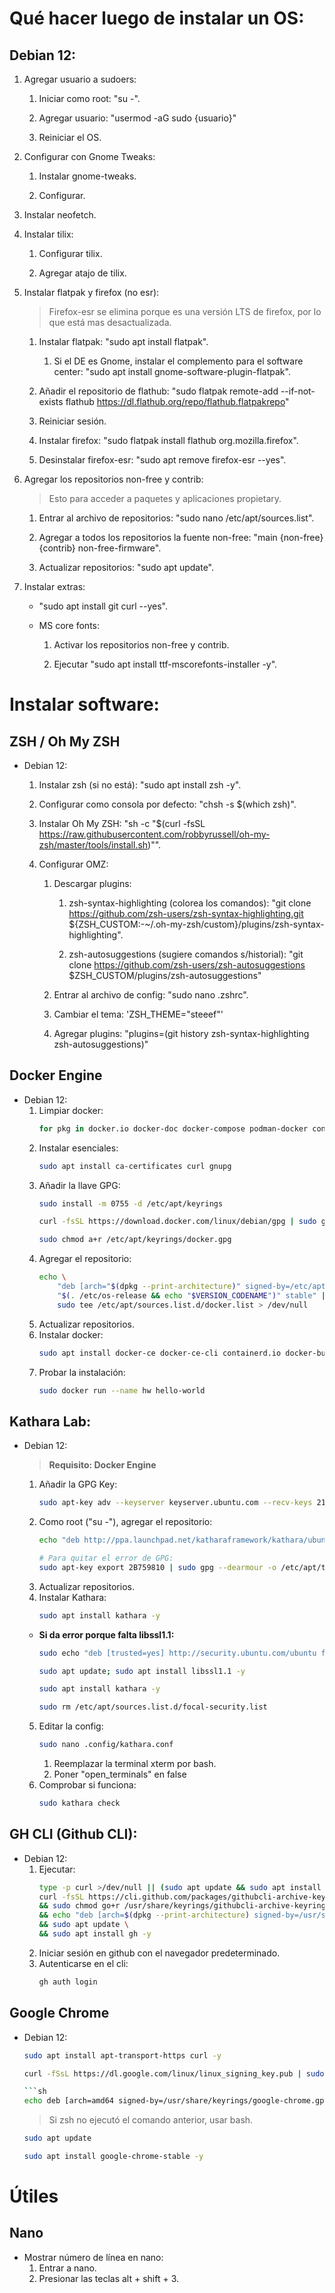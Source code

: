 # Qué hacer luego de instalar un OS:

## Debian 12:

1. Agregar usuario a sudoers:

	1. Iniciar como root: "su -".

	2. Agregar usuario: "usermod -aG sudo {usuario}"

	3. Reiniciar el OS.

2. Configurar con Gnome Tweaks:

	1. Instalar gnome-tweaks.

	2. Configurar.

3. Instalar neofetch.

4. Instalar tilix:

	1. Configurar tilix.

	2. Agregar atajo de tilix.

5. Instalar flatpak y firefox (no esr):

	> Firefox-esr se elimina porque es una versión LTS de firefox, por lo que está mas desactualizada.

	1. Instalar flatpak: "sudo apt install flatpak".

		1. Si el DE es Gnome, instalar el complemento para el software center: "sudo apt install gnome-software-plugin-flatpak".

	2. Añadir el repositorio de flathub: "sudo flatpak remote-add --if-not-exists flathub https://dl.flathub.org/repo/flathub.flatpakrepo"

	3. Reiniciar sesión.

	4. Instalar firefox: "sudo flatpak install flathub org.mozilla.firefox".

	5. Desinstalar firefox-esr: "sudo apt remove firefox-esr --yes".

6. Agregar los repositorios non-free y contrib:

	> Esto para acceder a paquetes y aplicaciones propietary.

	1. Entrar al archivo de repositorios: "sudo nano /etc/apt/sources.list".

	2. Agregar a todos los repositorios la fuente non-free: "main {non-free} {contrib} non-free-firmware".

	3. Actualizar repositorios: "sudo apt update".

7. Instalar extras:

	* "sudo apt install git curl --yes".

	* MS core fonts:

		1. Activar los repositorios non-free y contrib.

		2. Ejecutar "sudo apt install ttf-mscorefonts-installer -y".

# Instalar software:

## ZSH / Oh My ZSH

* Debian 12:

	1. Instalar zsh (si no está): "sudo apt install zsh -y".

	2. Configurar como consola por defecto: "chsh -s $(which zsh)".

	3. Instalar Oh My ZSH: "sh -c "$(curl -fsSL https://raw.githubusercontent.com/robbyrussell/oh-my-zsh/master/tools/install.sh)"".

	4. Configurar OMZ:

		1. Descargar plugins:

			1. zsh-syntax-highlighting (colorea los comandos): "git clone https://github.com/zsh-users/zsh-syntax-highlighting.git ${ZSH_CUSTOM:-~/.oh-my-zsh/custom}/plugins/zsh-syntax-highlighting".

			2. zsh-autosuggestions (sugiere comandos s/historial): "git clone https://github.com/zsh-users/zsh-autosuggestions $ZSH_CUSTOM/plugins/zsh-autosuggestions"

		2. Entrar al archivo de config: "sudo nano .zshrc".

		3. Cambiar el tema: 'ZSH_THEME="steeef"'

		4. Agregar plugins: "plugins=(git history zsh-syntax-highlighting zsh-autosuggestions)"

## Docker Engine
* Debian 12:
	1. Limpiar docker:
		```sh
		for pkg in docker.io docker-doc docker-compose podman-docker containerd runc; do sudo apt-get remove $pkg; done
		```
	3. Instalar esenciales:
		```sh
		sudo apt install ca-certificates curl gnupg
		```
	4. Añadir la llave GPG:
		```sh
		sudo install -m 0755 -d /etc/apt/keyrings
		```
		```sh
		curl -fsSL https://download.docker.com/linux/debian/gpg | sudo gpg --dearmor -o /etc/apt/keyrings/docker.gpg
		```
		```sh
		sudo chmod a+r /etc/apt/keyrings/docker.gpg
		```
	5. Agregar el repositorio:
		```sh
		echo \
			"deb [arch="$(dpkg --print-architecture)" signed-by=/etc/apt/keyrings/docker.gpg] https://download.docker.com/linux/debian \
			"$(. /etc/os-release && echo "$VERSION_CODENAME")" stable" | \
			sudo tee /etc/apt/sources.list.d/docker.list > /dev/null
		```
	1. Actualizar repositorios.
	2. Instalar docker:
		```sh
		sudo apt install docker-ce docker-ce-cli containerd.io docker-buildx-plugin docker-compose-plugin -y
		```
	3. Probar la instalación:
		```sh
		sudo docker run --name hw hello-world
		```
## Kathara Lab:
 * Debian 12:

	> **Requisito: Docker Engine**
	1. Añadir la GPG Key:
		```sh
		sudo apt-key adv --keyserver keyserver.ubuntu.com --recv-keys 21805A48E6CBBA6B991ABE76646193862B759810
		```
	2. Como root ("su -"), agregar el repositorio:
		```sh
		echo "deb http://ppa.launchpad.net/katharaframework/kathara/ubuntu bionic main" > /etc/apt/sources.list.d/kathara.list
		```
		```sh
		# Para quitar el error de GPG:
		sudo apt-key export 2B759810 | sudo gpg --dearmour -o /etc/apt/trusted.gpg.d/kathara.gpg
		```
	3. Actualizar repositorios.
	4. Instalar Kathara:
		```sh
		sudo apt install kathara -y
		```
     * **Si da error porque falta libssl1.1:**
	   ```sh
	   sudo echo "deb [trusted=yes] http://security.ubuntu.com/ubuntu focal-security main" | sudo tee /etc/apt/sources.list.d/focal-security.list
	   ```
       ```sh
	   sudo apt update; sudo apt install libssl1.1 -y
	   ```
       ```sh
	   sudo apt install kathara -y
	   ```
       ```sh
	   sudo rm /etc/apt/sources.list.d/focal-security.list
	   ```
	5. Editar la config:
		```sh
		sudo nano .config/kathara.conf
		```
		1. Reemplazar la terminal xterm por bash.
		2. Poner "open_terminals" en false
	6. Comprobar si funciona:
		```sh
		sudo kathara check
		```
## GH CLI (Github CLI):
* Debian 12:
	1. Ejecutar:
		```sh
		type -p curl >/dev/null || (sudo apt update && sudo apt install curl -y)
		curl -fsSL https://cli.github.com/packages/githubcli-archive-keyring.gpg | sudo dd of=/usr/share/keyrings/githubcli-archive-keyring.gpg \
		&& sudo chmod go+r /usr/share/keyrings/githubcli-archive-keyring.gpg \
		&& echo "deb [arch=$(dpkg --print-architecture) signed-by=/usr/share/keyrings/githubcli-archive-keyring.gpg] https://cli.github.com/packages stable main" | sudo tee /etc/apt/sources.list.d/github-cli.list > /dev/null \
		&& sudo apt update \
		&& sudo apt install gh -y
		```
	2. Iniciar sesión en github con el navegador predeterminado.
	3. Autenticarse en el cli:
		```sh
		gh auth login
		```
## Google Chrome

* Debian 12:
	```sh
 	sudo apt install apt-transport-https curl -y
  	```
 
 	```sh
	curl -fSsL https://dl.google.com/linux/linux_signing_key.pub | sudo gpg --dearmor | sudo tee /usr/share/keyrings/google-chrome.gpg >> /dev/null 	```

   	```sh
  	echo deb [arch=amd64 signed-by=/usr/share/keyrings/google-chrome.gpg] http://dl.google.com/linux/chrome/deb/ stable main | sudo tee /etc/apt/sources.list.d/google-chrome.list
	```
	> Si zsh no ejecutó el comando anterior, usar bash.
	```sh
	sudo apt update
	```
 	```sh
 	sudo apt install google-chrome-stable -y
	```

# Útiles
## Nano
* Mostrar número de línea en nano:
  	1. Entrar a nano.
  	2. Presionar las teclas alt + shift + 3.
